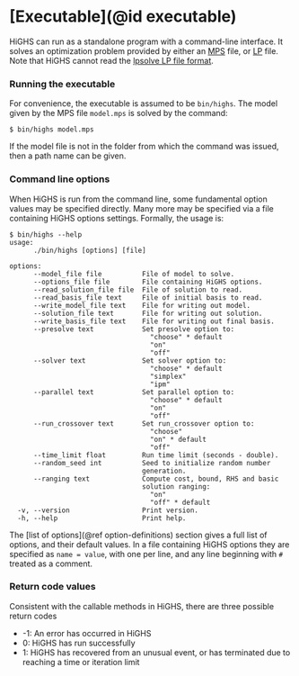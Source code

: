 # [Executable](@id executable)

HiGHS can run as a standalone program with a command-line
interface. It solves an optimization problem provided by either an
[MPS](https://docs.gurobi.com/projects/optimizer/en/current/reference/fileformats/modelformats.html#mps-format)
file, or
[LP](https://docs.gurobi.com/projects/optimizer/en/current/reference/fileformats/modelformats.html#lp-format)
file. Note that HiGHS cannot read the [lpsolve LP file
format](https://lpsolve.sourceforge.net/5.5/lp-format.htm).

### Running the executable

For convenience, the executable is assumed to be `bin/highs`.
The model given by the MPS file `model.mps` is solved by the command:

```shell
$ bin/highs model.mps
```

If the model file is not in the folder from which the command was issued, then a
path name can be given.

### Command line options

When HiGHS is run from the command line, some fundamental option
values may be specified directly. Many more may be specified via a
file containing HiGHS options settings. Formally, the usage is:

```shell
$ bin/highs --help
usage:
      ./bin/highs [options] [file]

options:
      --model_file file          File of model to solve.
      --options_file file        File containing HiGHS options.
      --read_solution_file file  File of solution to read.
      --read_basis_file text     File of initial basis to read. 
      --write_model_file text    File for writing out model.
      --solution_file text       File for writing out solution.
      --write_basis_file text    File for writing out final basis.
      --presolve text            Set presolve option to:
                                   "choose" * default 
                                   "on"
                                   "off"
      --solver text              Set solver option to: 
                                   "choose" * default 
                                   "simplex"
                                   "ipm" 
      --parallel text            Set parallel option to: 
                                   "choose" * default 
                                   "on" 
                                   "off" 
      --run_crossover text       Set run_crossover option to: 
                                   "choose" 
                                   "on" * default 
                                   "off" 
      --time_limit float         Run time limit (seconds - double).
      --random_seed int          Seed to initialize random number 
                                 generation.
      --ranging text             Compute cost, bound, RHS and basic 
                                 solution ranging:
                                   "on" 
                                   "off" * default 
  -v, --version                  Print version.
  -h, --help                     Print help.
```

The [list of options](@ref option-definitions) section gives a full
list of options, and their default values. In a file containing HiGHS
options they are specified as `name = value`, with one per line, and
any line beginning with `#` treated as a comment.

### Return code values

Consistent with the callable methods in HiGHS, there are three possible return codes

 * -1: An error has occurred in HiGHS
 * 0: HiGHS has run successfully
 * 1: HiGHS has recovered from an unusual event, or has terminated due to reaching a time or iteration limit
